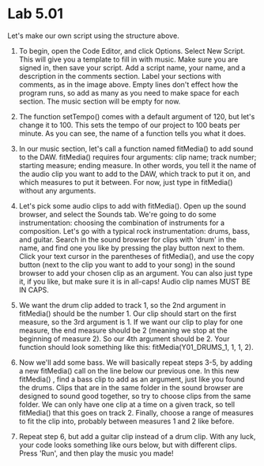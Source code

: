 # Lab 5.01
Let's make our own script using the structure above.

1. To begin, open the Code Editor, and click Options. Select New Script. This will give you a template to fill in with music. Make sure you are signed in, then save your script. Add a script name, your name, and a description in the comments section. Label your sections with comments, as in the image above. Empty lines don't effect how the program runs, so add as many as you need to make space for each section. The music section will be empty for now.

2. The function setTempo() comes with a default argument of 120, but let's change it to 100. This sets the tempo of our project to 100 beats per minute. As you can see, the name of a function tells you what it does.

3. In our music section, let's call a function named fitMedia() to add sound to the DAW. fitMedia() requires four arguments: clip name; track number; starting measure; ending measure. In other words, you tell it the name of the audio clip you want to add to the DAW, which track to put it on, and which measures to put it between. For now, just type in fitMedia() without any arguments.

4. Let's pick some audio clips to add with fitMedia(). Open up the sound browser, and select the Sounds tab. We're going to do some instrumentation:  choosing the combination of instruments for a composition. Let's go with a typical rock instrumentation: drums, bass, and guitar. Search in the sound browser for clips with 'drum' in the name, and find one you like by pressing the play button next to them. Click your text cursor in the parentheses of  fitMedia(), and use the copy button (next to the clip you want to add to your song) in the sound browser to add your chosen clip as an argument. You can also just type it, if you like, but make sure it is in all-caps! Audio clip names MUST BE IN CAPS.

5. We want the drum clip added to track 1, so the 2nd argument in  fitMedia() should be the number 1. Our clip should start on the first measure, so the 3rd argument is 1. If we want our clip to play for one measure, the end measure should be 2 (meaning we stop at the beginning of measure 2). So our 4th argument should be 2. Your function should look something like this: fitMedia(Y01_DRUMS_1, 1, 1, 2). 

6. Now we'll add some bass. We will basically repeat steps 3-5, by adding a new  fitMedia() call on the line below our previous one. In this new  fitMedia() , find a bass clip to add as an argument, just like you found the drums. Clips that are in the same folder in the sound browser are designed to sound good together, so try to choose clips from the same folder. We can only have one clip at a time on a given track, so tell  fitMedia() that this goes on track 2. Finally, choose a range of measures to fit the clip into, probably between measures 1 and 2 like before.

7. Repeat step 6, but add a guitar clip instead of a drum clip. With any luck, your code looks something like ours below, but with different clips. Press 'Run', and then play the music you made!


